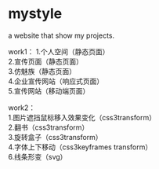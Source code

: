 # mystyle
a website that show my projects.

work1：
1.个人空间（静态页面）<br/>
2.宣传页面（静态页面）<br/>
3.仿魅族（静态页面）<br/>
4.企业宣传网站（响应式页面）<br/>
5.宣传网站（移动端页面）<br/>

work2：<br/>
1.图片遮挡鼠标移入效果变化（css3transform）<br/>
2.翻书（css3transform）<br/>
3.旋转盒子（css3transform）<br/>
4.字体上下移动（css3keyframes transform）<br/>
6.线条形变（svg）<br/>
